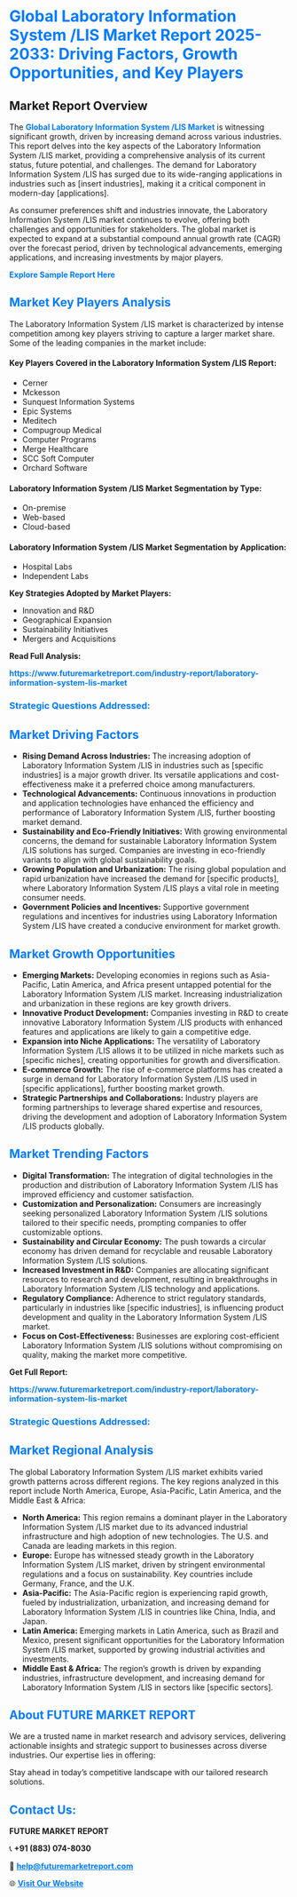 <h1 style="color: #007BFF;">Global Laboratory Information System /LIS Market Report 2025-2033: Driving Factors, Growth Opportunities, and Key Players</h1>

<section id="overview">
<h2>Market Report Overview</h2>
<p>The <a href="https://www.futuremarketreport.com/industry-report/laboratory-information-system-lis-market" style="color: #007BFF; text-decoration: none;"><strong>Global Laboratory Information System /LIS Market</strong></a> is witnessing significant growth, driven by increasing demand across various industries. This report delves into the key aspects of the Laboratory Information System /LIS market, providing a comprehensive analysis of its current status, future potential, and challenges. The demand for Laboratory Information System /LIS has surged due to its wide-ranging applications in industries such as [insert industries], making it a critical component in modern-day [applications].</p>
<p>As consumer preferences shift and industries innovate, the Laboratory Information System /LIS market continues to evolve, offering both challenges and opportunities for stakeholders. The global market is expected to expand at a substantial compound annual growth rate (CAGR) over the forecast period, driven by technological advancements, emerging applications, and increasing investments by major players.</p>
</section>

<section id="overview">
<p><a href="https://www.futuremarketreport.com/request-sample/reportId=97926" style="color: #007BFF; text-decoration: none;"><strong>Explore Sample Report Here</strong></a></p>
</section>

<section id="key-players">
<h2 style="color: #007BFF;">Market Key Players Analysis</h2>
<p>The Laboratory Information System /LIS market is characterized by intense competition among key players striving to capture a larger market share. Some of the leading companies in the market include:</p>
<h4>Key Players Covered in the Laboratory Information System /LIS Report:</h4>
<ul><li>Cerner</li><li>Mckesson</li><li>Sunquest Information Systems</li><li>Epic Systems</li><li>Meditech</li><li>Compugroup Medical</li><li>Computer Programs</li><li>Merge Healthcare</li><li>SCC Soft Computer</li><li>Orchard Software</li></ul>
<h4>Laboratory Information System /LIS Market Segmentation by Type:</h4>
<ul><li>On-premise</li><li>Web-based</li><li>Cloud-based</li></ul>

<h4>Laboratory Information System /LIS Market Segmentation by Application:</h4>
<ul><li>Hospital Labs</li><li>Independent Labs</li></ul>
<p><strong>Key Strategies Adopted by Market Players:</strong></p>
<ul>
<li>Innovation and R&D</li>
<li>Geographical Expansion</li>
<li>Sustainability Initiatives</li>
<li>Mergers and Acquisitions</li>
</ul>
</section>

<section>
<p><strong>Read Full Analysis: </strong></p><a href="https://www.futuremarketreport.com/industry-report/laboratory-information-system-lis-market" style="color: #007BFF; text-decoration: none;"><strong>https://www.futuremarketreport.com/industry-report/laboratory-information-system-lis-market</strong></a>
<h3 style="color: #007BFF;">Strategic Questions Addressed:</h3>
</section>

<section id="driving-factors">
<h2 style="color: #007BFF;">Market Driving Factors</h2>
<ul>
<li><strong>Rising Demand Across Industries:</strong> The increasing adoption of Laboratory Information System /LIS in industries such as [specific industries] is a major growth driver. Its versatile applications and cost-effectiveness make it a preferred choice among manufacturers.</li>
<li><strong>Technological Advancements:</strong> Continuous innovations in production and application technologies have enhanced the efficiency and performance of Laboratory Information System /LIS, further boosting market demand.</li>
<li><strong>Sustainability and Eco-Friendly Initiatives:</strong> With growing environmental concerns, the demand for sustainable Laboratory Information System /LIS solutions has surged. Companies are investing in eco-friendly variants to align with global sustainability goals.</li>
<li><strong>Growing Population and Urbanization:</strong> The rising global population and rapid urbanization have increased the demand for [specific products], where Laboratory Information System /LIS plays a vital role in meeting consumer needs.</li>
<li><strong>Government Policies and Incentives:</strong> Supportive government regulations and incentives for industries using Laboratory Information System /LIS have created a conducive environment for market growth.</li>
</ul>
</section>

<section id="growth-opportunities">
<h2 style="color: #007BFF;">Market Growth Opportunities</h2>
<ul>
<li><strong>Emerging Markets:</strong> Developing economies in regions such as Asia-Pacific, Latin America, and Africa present untapped potential for the Laboratory Information System /LIS market. Increasing industrialization and urbanization in these regions are key growth drivers.</li>
<li><strong>Innovative Product Development:</strong> Companies investing in R&D to create innovative Laboratory Information System /LIS products with enhanced features and applications are likely to gain a competitive edge.</li>
<li><strong>Expansion into Niche Applications:</strong> The versatility of Laboratory Information System /LIS allows it to be utilized in niche markets such as [specific niches], creating opportunities for growth and diversification.</li>
<li><strong>E-commerce Growth:</strong> The rise of e-commerce platforms has created a surge in demand for Laboratory Information System /LIS used in [specific applications], further boosting market growth.</li>
<li><strong>Strategic Partnerships and Collaborations:</strong> Industry players are forming partnerships to leverage shared expertise and resources, driving the development and adoption of Laboratory Information System /LIS products globally.</li>
</ul>
</section>

<section id="trending-factors">
<h2 style="color: #007BFF;">Market Trending Factors</h2>
<ul>
<li><strong>Digital Transformation:</strong> The integration of digital technologies in the production and distribution of Laboratory Information System /LIS has improved efficiency and customer satisfaction.</li>
<li><strong>Customization and Personalization:</strong> Consumers are increasingly seeking personalized Laboratory Information System /LIS solutions tailored to their specific needs, prompting companies to offer customizable options.</li>
<li><strong>Sustainability and Circular Economy:</strong> The push towards a circular economy has driven demand for recyclable and reusable Laboratory Information System /LIS solutions.</li>
<li><strong>Increased Investment in R&D:</strong> Companies are allocating significant resources to research and development, resulting in breakthroughs in Laboratory Information System /LIS technology and applications.</li>
<li><strong>Regulatory Compliance:</strong> Adherence to strict regulatory standards, particularly in industries like [specific industries], is influencing product development and quality in the Laboratory Information System /LIS market.</li>
<li><strong>Focus on Cost-Effectiveness:</strong> Businesses are exploring cost-efficient Laboratory Information System /LIS solutions without compromising on quality, making the market more competitive.</li>
</ul>
</section>

<section>
<p><strong>Get Full Report: </strong></p><a href="https://www.futuremarketreport.com/industry-report/laboratory-information-system-lis-market" style="color: #007BFF; text-decoration: none;"><strong>https://www.futuremarketreport.com/industry-report/laboratory-information-system-lis-market</strong></a>
<h3 style="color: #007BFF;">Strategic Questions Addressed:</h3>
</section>


<section id="regional-analysis">
<h2 style="color: #007BFF;">Market Regional Analysis</h2>
<p>The global Laboratory Information System /LIS market exhibits varied growth patterns across different regions. The key regions analyzed in this report include North America, Europe, Asia-Pacific, Latin America, and the Middle East & Africa:</p>
<ul>
<li><strong>North America:</strong> This region remains a dominant player in the Laboratory Information System /LIS market due to its advanced industrial infrastructure and high adoption of new technologies. The U.S. and Canada are leading markets in this region.</li>
<li><strong>Europe:</strong> Europe has witnessed steady growth in the Laboratory Information System /LIS market, driven by stringent environmental regulations and a focus on sustainability. Key countries include Germany, France, and the U.K.</li>
<li><strong>Asia-Pacific:</strong> The Asia-Pacific region is experiencing rapid growth, fueled by industrialization, urbanization, and increasing demand for Laboratory Information System /LIS in countries like China, India, and Japan.</li>
<li><strong>Latin America:</strong> Emerging markets in Latin America, such as Brazil and Mexico, present significant opportunities for the Laboratory Information System /LIS market, supported by growing industrial activities and investments.</li>
<li><strong>Middle East & Africa:</strong> The region’s growth is driven by expanding industries, infrastructure development, and increasing demand for Laboratory Information System /LIS in sectors like [specific sectors].</li>
</ul>
</section>

<footer>
<h2 style="color: #007BFF;">About FUTURE MARKET REPORT</h2>
<p>We are a trusted name in market research and advisory services, delivering actionable insights and strategic support to businesses across diverse industries. Our expertise lies in offering:</p>

<p>Stay ahead in today’s competitive landscape with our tailored research solutions.</p>

<h2 style="color: #007BFF;">Contact Us:</h2>
<p><strong>FUTURE MARKET REPORT</strong></p>
<p>📞 <strong>+91 (883) 074-8030</strong></p>
<p>📧 <strong><a href="mailto:help@futuremarketreport.com" style="color: #007BFF;">help@futuremarketreport.com</a></strong></p>
<p>🌐 <strong><a href="https://www.futuremarketreport.com/" style="color: #007BFF;">Visit Our Website</a></strong></p>
</footer>